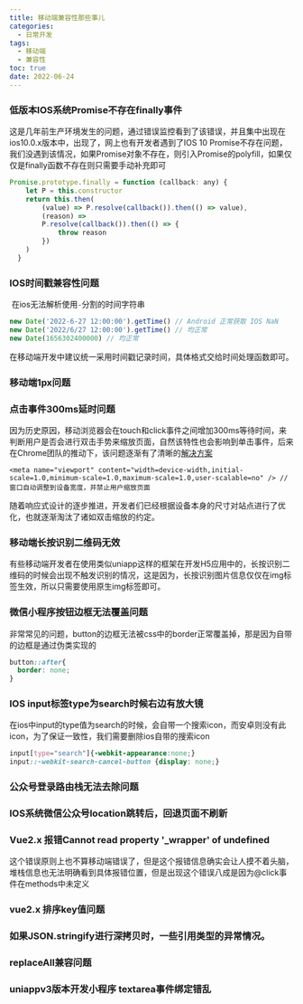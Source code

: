 ```yaml
---
title: 移动端兼容性那些事儿
categories:
  - 日常开发
tags:
  - 移动端
  - 兼容性
toc: true
date: 2022-06-24
---
```




### 低版本IOS系统Promise不存在finally事件

​	这是几年前生产环境发生的问题，通过错误监控看到了该错误，并且集中出现在ios10.0.x版本中，出现了，网上也有开发者遇到了IOS 10 Promise不存在问题，我们没遇到该情况，如果Promise对象不存在，则引入Promise的polyfill，如果仅仅是finally函数不存在则只需要手动补充即可

```js
Promise.prototype.finally = function (callback: any) {
    let P = this.constructor
    return this.then(
        (value) => P.resolve(callback()).then(() => value),
        (reason) =>
        P.resolve(callback()).then(() => {
            throw reason
        })
    )
  }
```



### IOS时间戳兼容性问题

​	在ios无法解析使用`-`分割的时间字符串

```js
new Date('2022-6-27 12:00:00').getTime() // Android 正常获取 IOS NaN
new Date('2022/6/27 12:00:00').getTime() // 均正常
new Date(1656302400000) // 均正常
```

​	在移动端开发中建议统一采用时间戳记录时间，具体格式交给时间处理函数即可。



### 移动端1px问题



### 点击事件300ms延时问题

​	因为历史原因，移动浏览器会在touch和click事件之间增加300ms等待时间，来判断用户是否会进行双击手势来缩放页面，自然该特性也会影响到单击事件，后来在Chrome团队的推动下，该问题逐渐有了清晰的[解决方案](https://bugs.chromium.org/p/chromium/issues/detail?id=169642)

```
<meta name="viewport" content="width=device-width,initial-scale=1.0,minimum-scale=1.0,maximum-scale=1.0,user-scalable=no" /> // 窗口自动调整到设备宽度，并禁止用户缩放页面
```

​	随着响应式设计的逐步推进，开发者们已经根据设备本身的尺寸对站点进行了优化，也就逐渐淘汰了诸如双击缩放的约定。



### 移动端长按识别二维码无效

​	有些移动端开发者在使用类似uniapp这样的框架在开发H5应用中的，长按识别二维码的时候会出现不触发识别的情况，这是因为，长按识别图片信息仅仅在img标签生效，所以只需要使用原生img标签即可。



### 微信小程序按钮边框无法覆盖问题

​	非常常见的问题，button的边框无法被css中的border正常覆盖掉，那是因为自带的边框是通过伪类实现的

```css
button::after{
  border: none;
}
```

### IOS input标签type为search时候右边有放大镜

​	在ios中input的type值为search的时候，会自带一个搜索icon，而安卓则没有此icon，为了保证一致性，我们需要删除ios自带的搜索icon

```css
input[type="search"]{-webkit-appearance:none;} 
input::-webkit-search-cancel-button {display: none;}
```



### 公众号登录路由栈无法去除问题



### IOS系统微信公众号location跳转后，回退页面不刷新



### Vue2.x 报错Cannot read property '_wrapper' of undefined

​	这个错误原则上也不算移动端错误了，但是这个报错信息确实会让人摸不着头脑，堆栈信息也无法明确看到具体报错位置，但是出现这个错误八成是因为@click事件在methods中未定义



### vue2.x 排序key值问题



### 如果JSON.stringify进行深拷贝时，一些引用类型的异常情况。



### replaceAll兼容问题



### uniappv3版本开发小程序 textarea事件绑定错乱
